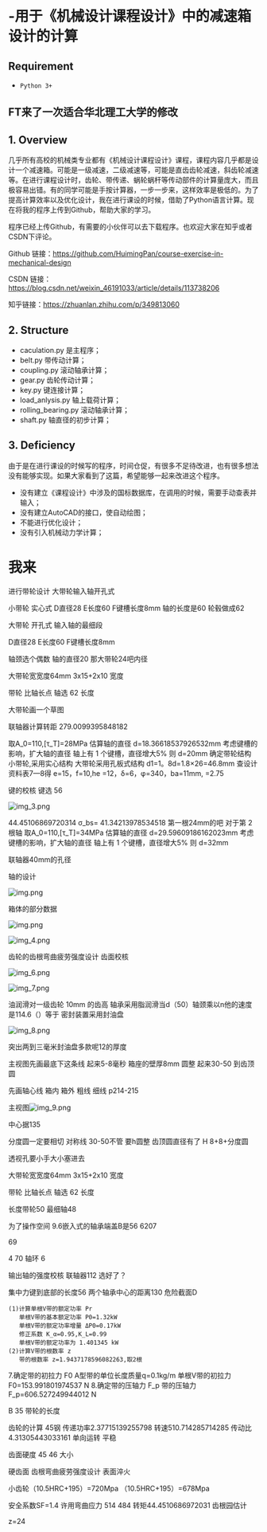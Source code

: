 # -用于《机械设计课程设计》中的减速箱设计的计算

## Requirement

- `Python 3+`


## FT来了一次适合华北理工大学的修改

## 1. Overview

几乎所有高校的机械类专业都有《机械设计课程设计》课程，课程内容几乎都是设计一个减速箱。可能是一级减速，二级减速等，可能是直齿齿轮减速，斜齿轮减速等。在进行课程设计时，齿轮、带传递、蜗轮蜗杆等传动部件的计算量庞大，而且极容易出错。有的同学可能是手按计算器，一步一步来，这样效率是极低的。为了提高计算效率以及优化设计，我在进行课设的时候，借助了Python语言计算。现在将我的程序上传到Github，帮助大家的学习。

程序已经上传Github，有需要的小伙伴可以去下载程序。也欢迎大家在知乎或者CSDN下评论。

Github 链接：https://github.com/HuimingPan/course-exercise-in-mechanical-design

CSDN 链接：https://blog.csdn.net/weixin_46191033/article/details/113738206

知乎链接：https://zhuanlan.zhihu.com/p/349813060

## 2. Structure

- caculation.py 是主程序；
- belt.py 带传动计算；
- coupling.py 滚动轴承计算；
- gear.py 齿轮传动计算；
- key.py 键连接计算；
- load_anlysis.py 轴上载荷计算；
- rolling_bearing.py 滚动轴承计算；
- shaft.py 轴直径的初步计算；

## 3. Deficiency

由于是在进行课设的时候写的程序，时间仓促，有很多不足待改进，也有很多想法没有能够实现。如果大家看到了这篇，希望能够一起来改进这个程序。

- 没有建立《课程设计》中涉及的国标数据库，在调用的时候，需要手动查表并输入；
- 没有建立AutoCAD的接口，使自动绘图；
- 不能进行优化设计；
- 没有引入机械动力学计算；

# 我来

进行带轮设计 大带轮输入轴开孔式

小带轮 实心式
D直径28  E长度60 F键槽长度8mm   轴的长度是60   轮毂做成62

大带轮 开孔式  输入轴的最细段

D直径28  E长度60 F键槽长度8mm

轴颈选个偶数 轴的直径20  那大带轮24吧内径

大带轮宽宽度64mm  3x15+2x10  宽度

带轮 比轴长点  轴选 62 长度

大带轮画一个草图

联轴器计算转距 279.0099395848182

取A_0=110,[τ_T]=28MPa
估算轴的直径 d=18.36618537926532mm
考虑键槽的影响，扩大轴的直径
轴上有 1 个键槽，直径增大5%
则 d=20mm
确定带轮结构
小带轮,采用实心结构
大带轮采用孔板式结构
d1=1。8d=1.8×26=46.8mm
查设计资料表7—8得  e=15，f=10,he =12，δ=6，φ=340，ba=11mm, =2.75

键的校核  键选  56

![img_3.png](img_3.png)

44.45106869720314
σ_bs= 41.34213978534518
第一根24mm的吧
对于第 2 根轴
取A_0=110,[τ_T]=34MPa
估算轴的直径 d=29.59609186162023mm
考虑键槽的影响，扩大轴的直径
轴上有 1 个键槽，直径增大5%
则 d=32mm

联轴器40mm的孔径

轴的设计

![img.png](5.png)

箱体的部分数据

![img.png](4.png)

![img_4.png](img_4.png)

齿轮的齿根弯曲疲劳强度设计  齿面校核

![img_6.png](img_6.png)

![img_7.png](img_7.png)

油润滑对一级齿轮 10mm 的齿高
轴承采用脂润滑当d（50）轴颈乘以n他的速度是114.6（）等于
密封装置采用封油盘

![img_8.png](img_8.png)

突出两到三毫米封油盘多款呢12的厚度 

主视图先画最底下这条线 起来5-8毫秒 箱座的壁厚8mm  圆整 起来30-50 到齿顶圆

先画轴心线 箱内 箱外 粗线 细线 p214-215

主视图![img_9.png](img_9.png)

中心据135

分度圆一定要相切 对称线  30-50不管 要h圆整 齿顶圆直径有了    H 8+8+分度圆

透视孔要小手大小塞进去

大带轮宽宽度64mm  3x15+2x10  宽度

带轮 比轴长点  轴选 62 长度

长度带轮50 最细轴48

为了操作空间  9.6嵌入式的轴承端盖B是56 6207

69

4 70 轴环 6

输出轴的强度校核 联轴器112 选好了？

集中力键到底部的长度56     两个轴承中心的距离130 危险截面D

	(1)计算单根V带的额定功率 Pr
	   单根V带的基本额定功率 P0=1.32kW
	   单根V带的额定功率增量 ΔP0=0.17kW
	   修正系数 K_α=0.95,K_L=0.99
	   单根V带的额定功率为 1.401345 kW
	(2)计算V带的根数率 z
	   带的根数率 z=1.9437178596082263,取2根
7.确定带的初拉力 F0
	A型带的单位长度质量q=0.1kg/m
	单根V带的初拉力 F0=153.991801974537 N
8.确定带的压轴力 F_p
	带的压轴力 F_p=606.527249944012 N

B 35 带轮的长度

齿轮的计算 45钢         传递功率2.37715139255798  转速510.714285714285 传动比4.31305443033161 单向运转  平稳

齿面硬度 45 46 大小  

硬齿面  齿根弯曲疲劳强度设计 表面淬火

小齿轮（10.5HRC+195）=720Mpa                （10.5HRC+195）=678Mpa

安全系数SF=1.4              许用弯曲应力   514    484  转矩44.4510686972031  齿根园估计

z=24 

